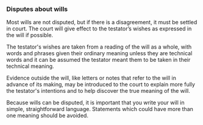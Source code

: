 ###  Disputes about wills

Most wills are not disputed, but if there is a disagreement, it must be
settled in court. The court will give effect to the testator’s wishes as
expressed in the will if possible.

The testator's wishes are taken from a reading of the will as a whole, with
words and phrases given their ordinary meaning unless they are technical words
and it can be assumed the testator meant them to be taken in their technical
meaning.

Evidence outside the will, like letters or notes that refer to the will in
advance of its making, may be introduced to the court to explain more fully
the testator's intentions and to help discover the true meaning of the will.

Because wills can be disputed, it is important that you write your will in
simple, straightforward language. Statements which could have more than one
meaning should be avoided.
